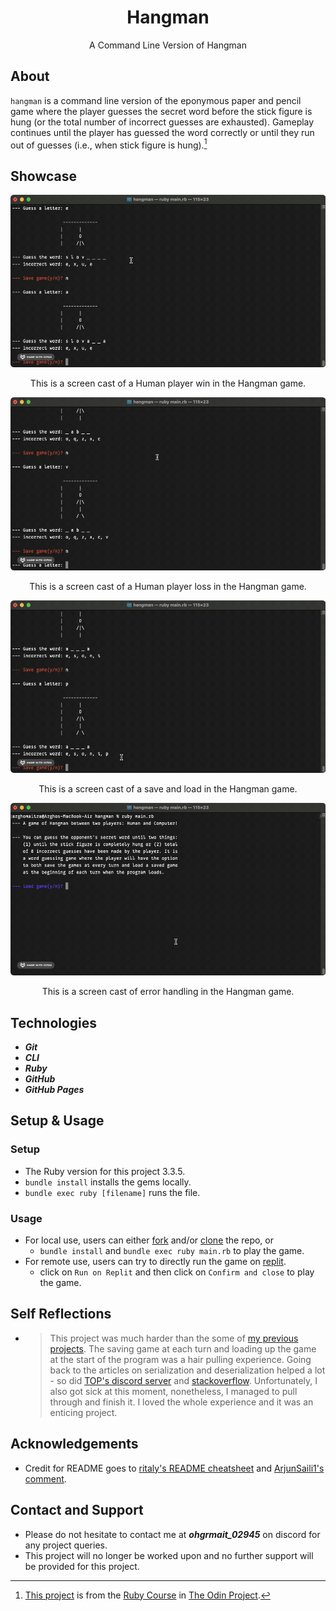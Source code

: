 <div align="center">
  <h1>Hangman</h1>

  A Command Line Version of Hangman
</div>

## About
`hangman` is a command line version of the eponymous paper and pencil game where the player guesses the secret word before the stick figure is hung (or the total number of incorrect guesses are exhausted). Gameplay continues until the player has guessed the word correctly or until they run out of guesses (i.e., when stick figure is hung).[^1]

[^1]: [This project](https://www.theodinproject.com/lessons/ruby-hangman) is from the [Ruby Course](https://www.theodinproject.com/paths/full-stack-ruby-on-rails/courses/ruby) in [The Odin Project](https://www.theodinproject.com/about).

## Showcase
<div align="center">
  <img src="./img/demo/demo-part1.gif" alt="Screen cast of Hangman">
  <p></p>
  <p>This is a screen cast of a Human player win in the Hangman game.</p>

  <img src="./img/demo/demo-part2.gif" alt="Screen cast of Hangman">
  <p></p>
  <p>This is a screen cast of a Human player loss in the Hangman game.</p>

  <img src="./img/demo/demo-part3.gif" alt="Screen cast of Hangman">
  <p></p>
  <p>This is a screen cast of a save and load in the Hangman game.</p>

  <img src="./img/demo/demo-part4.gif" alt="Screen cast of Hangman">
  <p></p>
  <p>This is a screen cast of error handling in the Hangman game.</p>
</div>

## Technologies
- ***Git***
- ***CLI***
- ***Ruby***
- ***GitHub***
- ***GitHub Pages***

## Setup & Usage

### Setup
- The Ruby version for this project 3.3.5.
- `bundle install` installs the gems locally.
- `bundle exec ruby [filename]` runs the file.

### Usage
- For local use, users can either [fork](https://docs.github.com/en/pull-requests/collaborating-with-pull-requests/working-with-forks/fork-a-repo) and/or [clone](https://docs.github.com/en/repositories/creating-and-managing-repositories/cloning-a-repository) the repo, or
  - `bundle install` and `bundle exec ruby main.rb` to play the game.
- For remote use, users can try to directly run the game on [replit](https://replit.com/).
  - click on `Run on Replit` and then click on `Confirm and close` to play the game.

## Self Reflections
- > This project was much harder than the some of [my previous projects](https://github.com/ohgrmait?tab=repositories). The saving game at each turn and loading up the game at the start of the program was a hair pulling experience. Going back to the articles on serialization and deserialization helped a lot - so did [TOP's discord server](https://discord.gg/fbFCkYabZB) and [stackoverflow](https://stackoverflow.com/). Unfortunately, I also got sick at this moment, nonetheless, I managed to pull through and finish it. I loved the whole experience and it was an enticing project.

## Acknowledgements
- Credit for README goes to [ritaly's README cheatsheet](https://github.com/ritaly/README-cheatsheet) and [ArjunSaili1's comment](https://github.com/TheOdinProject/curriculum/discussions/25472#discussioncomment-5889343).

## Contact and Support
- Please do not hesitate to contact me at ***ohgrmait_02945*** on discord for any project queries.
- This project will no longer be worked upon and no further support will be provided for this project.